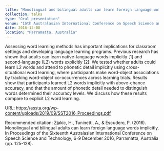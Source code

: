 ```yaml
---
title: "Monolingual and bilingual adults can learn foreign language words implicitly."
collection: talks
type: "Oral presentation"
venue: "16th Australasian International Conference on Speech Science and Technology"
date: 2016-12-08
location: "Parramatta, Australia"
---
```

Assessing word learning methods has important implications for classroom settings and developing language learning programs. Previous research has shown that adults can learn native-language words implicitly [1] and second-language (L2) words explicitly [2]. We tested whether adults could learn L2 words and attend to phonetic detail implicitly using cross-situational word learning, where participants make word-object associations by tracking word-object co-occurrences across learning trials. Results show that participants learned L2 words implicitly with above-chance accuracy, and that the amount of phonetic detail needed to distinguish words determined their accuracy levels. We discuss how these results compare to explicit L2 word learning.

URL: https://assta.org/wp-content/uploads/2019/09/SST2016_Proceedings.pdf

Recommended citation: Zjakic, H., Tuninetti, A., & Escudero, P. (2016). Monolingual and bilingual adults can learn foreign language words implicitly. In Proceedings of the Sixteenth Australasian International Conference on Speech Science and Technology, 6-9 December 2016, Parramatta, Australia (pp. 125-128).
